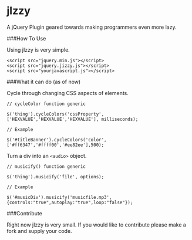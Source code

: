 jIzzy
=====

A jQuery Plugin geared towards making programmers even more lazy.

###How To Use

Using jIzzy is very simple.

```
<script src="jquery.min.js"></script>
<script src="jquery.jizzy.js"></script>
<script src="yourjavascript.js"></script>
```

###What it can do (as of now)

Cycle through changing CSS aspects of elements.

```
// cycleColor function generic

$('thing').cycleColors('cssProperty',['HEXVALUE','HEXVALUE','HEXVALUE'], milliseconds);

// Example

$('#titleBanner').cycleColors('color',['#ff6347','#ffff00','#ee82ee'],500);
```

Turn a div into an ```<audio>``` object.

```
// musicify() function generic

$('thing').musicify('file', options);

// Example

$('#musicDiv').musicify('musicfile.mp3', {controls:"true",autoplay:"true",loop:"false"});
```

###Contribute

Right now jIzzy is very small. If you would like to contribute please make a fork and supply your code.
